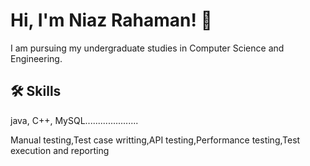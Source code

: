 



# Hi, I'm Niaz Rahaman! 👋

I am pursuing my undergraduate studies in Computer Science and Engineering.

## 🛠 Skills
java, C++, MySQL.....................

Manual testing,Test case writting,API testing,Performance testing,Test execution and reporting 



<!--
**Niaz-r/Niaz-r** is a ✨ _special_ ✨ repository because its `README.md` (this file) appears on your GitHub profile.

Here are some ideas to get you started:

- 🔭 I’m currently working on ...
- 🌱 I’m currently learning ...
- 👯 I’m looking to collaborate on ...
- 🤔 I’m looking for help with ...
- 💬 Ask me about ...
- 📫 How to reach me: ...
- 😄 Pronouns: ...
- ⚡ Fun fact: ...
-->
